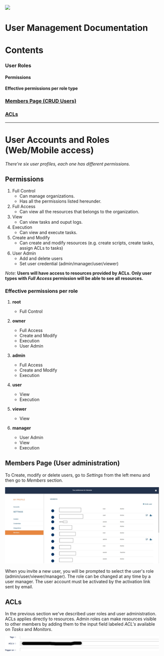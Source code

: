 [![](https://theeye.io/landpage/images/logo.png)](https://theeye.io)
# User Management Documentation

# Contents

### User Roles
#### Permissions
#### Effective permissions per role type
### [Members Page (CRUD Users)](#members-page-user-administration)
### [ACLs](#acls-1)
----------
User Accounts and Roles (Web/Mobile access)
======================================================

_There're six user profiles, each one has different permissions._

## Permissions
1. Full Control
    * Can manage organizations.
    * Has all the permissions listed hereunder.
2. Full Access
    * Can view all the resources that belongs to the organization.
3. View 
    * Can view tasks and ouput logs.
4. Execution
    * Can view and execute tasks.
5. Create and Modify
    * Can create and modify resources (e.g. create scripts, create tasks, assign ACLs to tasks)
6. User Admin
    * Add and delete users
    * Set user credential (admin/manager/user/viewer)

_Note:_ **Users will have access to resources provided by ACLs. Only user types with _Full Access_ permission will be able to see all resources.**


### Effective permissions per role

1. **root**
    * Full Control
    
2. **owner**
    * Full Access
    * Create and Modify
    * Execution
    * User Admin

3. **admin**
    * Full Access
    * Create and Modify
    * Execution

4. **user**
    * View
    * Execution

5. **viewer**
    * View

6. **manager**
    * User Admin
    * View
    * Execution

## Members Page (User administration)
To Create, modify or delete users, go to _Settings_ from the left menu and then go to _Members_ section.

![](images/user_members.jpg)

When you invite a new user, you will be prompted to select the user's role (admin/user/viewer/manager). The role can be changed at any time by a user manager.
The user account must be activated by the activation link sent by email.

## ACLs
In the previous section we've described user roles and user administration. ACLs applies directly to resources.
Admin roles can make resources visible to other members by adding them to the input field labeled _ACL's_ available on _Tasks_ and _Monitors_.

![](/images/ACLs.png)
